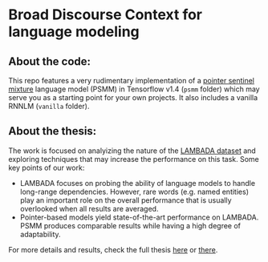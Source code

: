 # Broad Discourse Context for language modeling

## About the code: 
This repo features a very rudimentary implementation of a [pointer sentinel mixture](https://arxiv.org/abs/1609.07843) language model (PSMM) in Tensorflow v1.4 (`psmm` folder) which may serve you as a starting point for your own projects. It also includes a vanilla RNNLM (`vanilla` folder).

## About the thesis:
The work is focused on analyizing the nature of the [LAMBADA dataset](https://arxiv.org/abs/1606.06031) and exploring techniques that may increase the performance on this task. Some key points of our work:
- LAMBADA focuses on probing the ability of language models to handle long-range dependencies. However, rare words (e.g. named entities) play an important role on the overall performance that is usually overlooked when all results are averaged.
- Pointer-based models yield state-of-the-art performance on LAMBADA. PSMM produces comparable results while having a high degree of adaptability. 

For more details and results, check the full thesis [here](../master/report/MasterThesis_MTorres.pdf) or [there](https://doi.org/10.3929/ethz-b-000223923).
